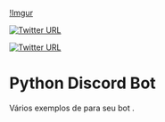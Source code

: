 [!Imgur](https://i.imgur.com/jAJfzJZ.png)

[![Twitter URL](https://img.shields.io/twitter/url/http/shields.io.svg?style=social&logo=twitter)](https://twitter.com/vagner_Stark)

[![Twitter URL](https://img.shields.io/badge/Server-Lado%20Negro-lightgrey.svg)](https://discordapp.com/invite/u6VZTJX)



# Python Discord Bot #
Vários exemplos de para seu bot .



